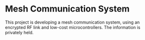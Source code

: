 # Mesh Communication System


This project is developing a mesh communication system, using an encrypted RF link and low-cost microcontrollers. The information is privately held.
